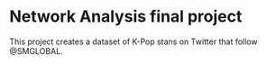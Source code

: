 # Network Analysis final project

This project creates a dataset of K-Pop stans on Twitter that follow @SMGLOBAL. 
